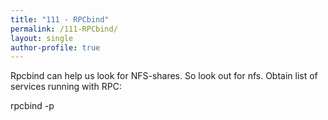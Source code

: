 ```yaml
---
title: "111 - RPCbind"
permalink: /111-RPCbind/
layout: single
author-profile: true
---
```


Rpcbind can help us look for NFS-shares. So look out for nfs. Obtain list of services running with RPC:

rpcbind -p <ip>
